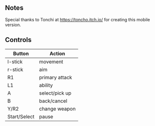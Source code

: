 
## Notes

Special thanks to Tonchi at https://toncho.itch.io/ for creating this mobile version.

## Controls

|Button| Action |
|--|--|
| l-stick| movement  |
| r-stick| aim |
| R1| primary attack |
| L1| ability |
| A| select/pick up |
| B| back/cancel |
| Y/R2| change weapon |
| Start/Select| pause |
